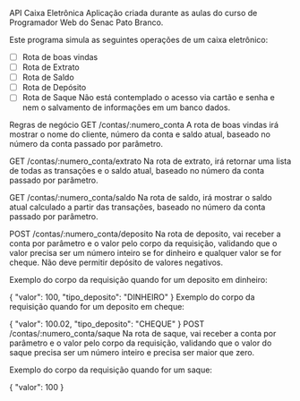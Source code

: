 API Caixa Eletrônica
Aplicação criada durante as aulas do curso de Programador Web do Senac Pato Branco.

Este programa simula as seguintes operações de um caixa eletrônico:

 - [ ] Rota de boas vindas
 - [ ] Rota de Extrato
 - [ ] Rota de Saldo
 - [ ] Rota de Depósito
 - [ ] Rota de Saque
Não está contemplado o acesso via cartão e senha e nem o salvamento de informações em um banco dados.

Regras de negócio
GET /contas/:numero_conta
A rota de boas vindas irá mostrar o nome do cliente, número da conta e saldo atual, baseado no número da conta passado por parâmetro.

GET /contas/:numero_conta/extrato
Na rota de extrato, irá retornar uma lista de todas as transações e o saldo atual, baseado no número da conta passado por parâmetro.

GET /contas/:numero_conta/saldo
Na rota de saldo, irá mostrar o saldo atual calculado a partir das transações, baseado no número da conta passado por parâmetro.

POST /contas/:numero_conta/deposito
Na rota de deposito, vai receber a conta por parâmetro e o valor pelo corpo da requisição, validando que o valor precisa ser um número inteiro se for dinheiro e qualquer valor se for cheque. Não deve permitir depósito de valores negativos.

Exemplo do corpo da requisição quando for um deposito em dinheiro:

{
  "valor": 100,
  "tipo_deposito": "DINHEIRO"
}
Exemplo do corpo da requisição quando for um deposito em cheque:

{
  "valor": 100.02,
  "tipo_deposito": "CHEQUE"
}
POST /contas/:numero_conta/saque
Na rota de saque, vai receber a conta por parâmetro e o valor pelo corpo da requisição, validando que o valor do saque precisa ser um número inteiro e precisa ser maior que zero.

Exemplo do corpo da requisição quando for um saque:

{
  "valor": 100
}
